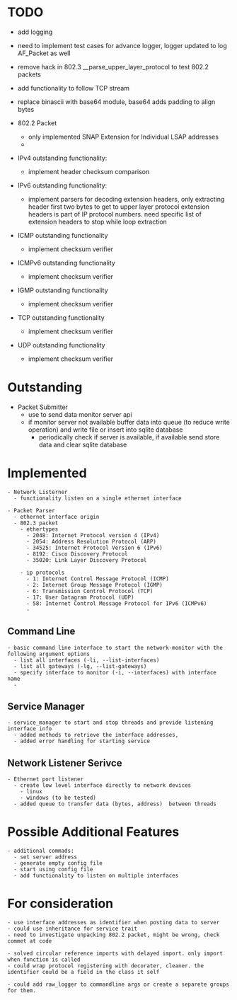 
# TODO

  - add logging
  - need to implement test cases for advance logger, logger updated to log AF_Packet as well
  - remove hack in 802.3 __parse_upper_layer_protocol to test 802.2 packets
  - add functionality to follow TCP stream
  - replace binascii with base64 module, base64 adds padding to align bytes
  - 802.2 Packet
    - only implemented SNAP Extension for Individual LSAP addresses
    - 
  - IPv4 outstanding functionality:
    - implement header checksum comparison
  
  - IPv6 outstanding functionality:
    - implement parsers for decoding extension headers, only extracting header first two bytes to get to upper layer protocol
      extension headers is part of IP protocol numbers. need specific list of extension headers to stop while loop extraction
  - ICMP outstanding functionality
    - implement checksum verifier
  - ICMPv6 outstanding functionality
    -  implement checksum verifier
  - IGMP outstanding functionality
    - implement checksum verifier
  - TCP outstanding functionality
    - implement checksum verifier
  - UDP outstanding functionality 
    - implement checksum verifier

# Outstanding
  - Packet Submitter
    - use to send data monitor server api
    - if monitor server not available buffer data into queue (to reduce write operation) and write file or insert into sqlite database
      - periodically check if server is available, if available send store data and clear sqlite database


# Implemented

    - Network Listerner
      - functionality listen on a single ethernet interface
    
    - Packet Parser
      - ethernet interface origin
      - 802.3 packet
        - ethertypes
          - 2048: Internet Protocol version 4 (IPv4)
          - 2054: Address Resolution Protocol (ARP)
          - 34525: Internet Protocol Version 6 (IPv6)
          - 8192: Cisco Discovery Protocol
          - 35020: Link Layer Discovery Protocol
        
        - ip protocols
          - 1: Internet Control Message Protocol (ICMP)
          - 2: Internet Group Message Protocol (IGMP)
          - 6: Transmission Control Protocol (TCP)
          - 17: User Datagram Protocol (UDP)
          - 58: Internet Control Message Protocol for IPv6 (ICMPv6)
          - 

## Command Line
    - basic command line interface to start the network-monitor with the following argument options
      - list all interfaces (-li, --list-interfaces)
      - list all gateways (-lg, --list-gateways)
      - specify interface to monitor (-i, --interfaces) with interface name
      - 
## Service Manager
    - service_manager to start and stop threads and provide listening interface info
      - added methods to retrieve the interface addresses,
      - added error handling for starting service
      
## Network Listener Serivce
    - Ethernet port listener
      - create low level interface directly to network devices
        - linux
        - windows (to be tested)
      - added queue to transfer data (bytes, address)  between threads

# Possible Additional Features
    - additional commads:
      - set server address
      - generate empty config file
      - start using config file
      - add functionality to listen on multiple interfaces

# For consideration 
    - use interface addresses as identifier when posting data to server
    - could use inheritance for service trait
    - need to investigate unpacking 802.2 packet, might be wrong, check commet at code

    - solved circular reference imports with delayed import. only import when function is called
    - could wrap protocol registering with decorater, cleaner. the identifier could be a field in the class it self

    - could add raw_logger to commandline args or create a separete groups for them.